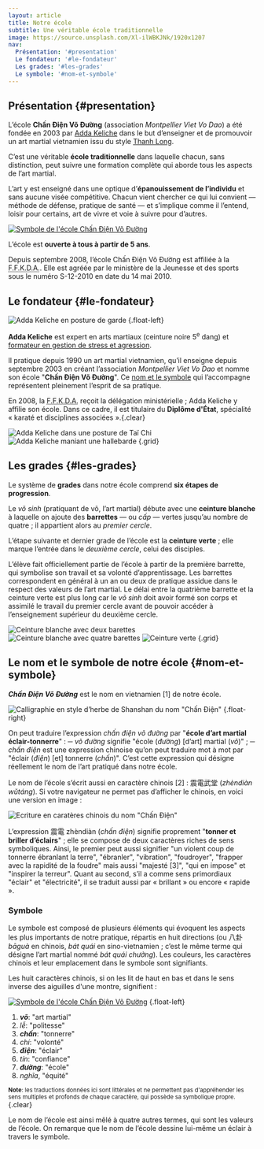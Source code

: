 ```yaml
---
layout: article
title: Notre école
subtitle: Une véritable école traditionnelle
image: https://source.unsplash.com/Xl-ilWBKJNk/1920x1207
nav:
  Présentation: '#presentation'
  Le fondateur: '#le-fondateur'
  Les grades: '#les-grades'
  Le symbole: '#nom-et-symbole'
---
```


## Présentation {#presentation}

L’école **Chấn Điện Võ Đường** (association *Montpellier Viet Vo Dao*) a été fondée en 2003 par [Adda Keliche](#le-fondateur) dans le but d’enseigner et de promouvoir un art martial vietnamien issu du style [Thanh Long](./todo).

C’est une véritable **école traditionnelle** dans laquelle chacun, sans distinction, peut suivre une formation complète qui aborde tous les aspects de l’art martial.

L’art y est enseigné dans une optique d’**épanouissement de l’individu** et sans aucune visée compétitive. Chacun vient chercher ce qui lui convient — méthode de défense, pratique de santé — et s’implique comme il l’entend, loisir pour certains, art de vivre et voie à suivre pour d’autres.

[![Symbole de l'école Chấn Điện Võ Đường](/images/chandienbordnoir.jpg "Le symbole de notre école")](#nom-et-symbole)

L’école est **ouverte à tous à partir de 5 ans**.

Depuis septembre 2008, l’école Chấn Điện Võ Đường est affiliée à la <abbr title="Fédération française de karaté et disciplines associées">F.F.K.D.A.</abbr>. Elle est agréée par le ministère de la Jeunesse et des sports sous le numéro S-12-2010 en date du 14 mai 2010.





## Le fondateur {#le-fondateur}

![Adda Keliche en posture de garde](photos_adda_barnus_viet-b3548.jpg "Adda Keliche")
{.float-left}

**Adda Keliche** est expert en arts martiaux (ceinture noire 5<sup>e</sup> dang) et [formateur en gestion de stress et agression](/pro).

Il pratique depuis 1990 un art martial vietnamien, qu’il enseigne depuis septembre 2003 en créant l’association *Montpellier Viet Vo Dao* et nomme son école "**Chấn Điện Võ Đường**". Ce [nom et le symbole](#nom-et-symbole) qui l’accompagne représentent pleinement l’esprit de sa pratique.

En 2008, la <abbr title="Fédération française de karaté et disciplines associées">F.F.K.D.A.</abbr> reçoit la délégation ministérielle ; Adda Keliche y affilie son école. Dans ce cadre, il est titulaire du **Diplôme d'&Eacute;tat**, spécialité « karaté et disciplines associées ».{.clear}

![Adda Keliche dans une posture de Taï Chi](adda2.jpg)
![Adda Keliche maniant une hallebarde](adda3.jpg)
{.grid}



## Les grades {#les-grades}

Le système de **grades** dans notre école comprend **six étapes de progression**.

Le *võ sinh* (pratiquant de võ, l’art martial) débute avec une **ceinture blanche** à laquelle on ajoute des **barrettes** — ou *cấp* — vertes jusqu’au nombre de quatre ; il appartient alors au *premier cercle*.

L’étape suivante et dernier grade de l’école est la **ceinture verte** ; elle marque l’entrée dans le *deuxième cercle*, celui des disciples.

L’élève fait officiellement partie de l’école à partir de la première barrette, qui symbolise son travail et sa volonté d’apprentissage. Les barrettes correspondent en général à un an ou deux de pratique assidue dans le respect des valeurs de l’art martial. Le délai entre la quatrième barrette et la ceinture verte est plus long car le *võ sinh* doit avoir formé son corps et assimilé le travail du premier cercle avant de pouvoir accéder à l’enseignement supérieur du deuxième cercle.

![Ceinture blanche avec deux barettes](ceinture2cap.jpg)
![Ceinture blanche avec quatre barettes](ceinture4cap.jpg)
![Ceinture verte](ceintureverte.jpg)
{.grid}





## Le nom et le symbole de notre école {#nom-et-symbole}

***Chấn Điện Võ Đường*** est le nom en vietnamien [1] de notre école.

![Calligraphie en style d’herbe de Shanshan du nom "Chấn Điện"](chan-dien-shanshan.png "Chấn Điện<br>Calligraphie en style d’herbe de Shanshan")
{.float-right}

On peut traduire l’expression *chấn điện võ đường* par "**école d’art martial éclair-tonnerre**" :
─ *võ đường* signifie "école (*đường*) [d’art] martial (*võ*)" ;
─ *chấn điện* est une expression chinoise qu’on peut traduire mot à mot par "éclair (*điện*) [et] tonnerre (*chấn*)". C’est cette expression qui désigne réellement le nom de l’art pratiqué dans notre école.

Le nom de l’école s’écrit aussi en caractère chinois [2] : 震電武堂 (*zhèndiàn wǔtáng*). Si votre navigateur ne permet pas d’afficher le chinois, en voici une version en image :

![Ecriture en caratères chinois du nom "Chấn Điện"](zhendian.png)

L’expression 震電 zhèndiàn (*chấn điện*) signifie proprement "**tonner et briller d’éclairs**" ; elle se compose de deux caractères riches de sens symboliques. Ainsi, le premier peut aussi signifier "un violent coup de tonnerre ébranlant la terre", "ébranler", "vibration", "foudroyer", "frapper avec la rapidité de la foudre" mais aussi "majesté [3]", "qui en impose" et "inspirer la terreur". Quant au second, s’il a comme sens primordiaux "éclair" et "électricité", il se traduit aussi par « brillant » ou encore « rapide ».


### Symbole

Le symbole est composé de plusieurs éléments qui évoquent les aspects les plus importants de notre pratique, répartis en huit directions (ou 八卦 *bāguà* en chinois, *bát quái* en sino-vietnamien ; c’est le même terme qui désigne l’art martial nommé *bát quái chưởng*). Les couleurs, les caractères chinois et leur emplacement dans le symbole sont signifiants.

Les huit caractères chinois, si on les lit de haut en bas et dans le sens inverse des aiguilles d'une montre, signifient :

[![Symbole de l'école Chấn Điện Võ Đường](/images/chandienbordnoir.jpg)](nom-et-symbole)
{.float-left}

1. ***võ***: "art martial"
2. *lễ*: "politesse"
3. ***chấn***: "tonnerre"
4. *chí*: "volonté"
5. ***điện***: "éclair"
6. *tín*: "confiance"
7. ***đường***: "école"
8. *nghĩa*, "équité"

<small><strong>Note</strong>: les traductions données ici sont littérales et ne permettent pas d'appréhender les sens multiples et profonds de chaque caractère, qui possède sa symbolique propre.</small>{.clear}

Le nom de l’école est ainsi mêlé à quatre autres termes, qui sont les valeurs de l’école. On remarque que le nom de l’école dessine lui-même un éclair à travers le symbole.